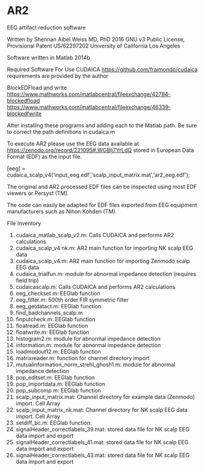 # AR2
EEG artifact reduction software

Written by Shennan Aibel Weiss MD, PhD 2016
GNU v3 Public License, Provisional Patent US/62297202
University of California Los Angeles

Software written in Matlab 2014b 

Required Software For Use
CUDAICA 
https://github.com/fraimondo/cudaica
requirements are provided by the author

BlockEDFload and write
https://www.mathworks.com/matlabcentral/fileexchange/42784-blockedfload
https://www.mathworks.com/matlabcentral/fileexchange/46339-blockedfwrite

After installing these programs and adding each to the Matlab path. Be sure to correct the path definitions in cudaica.m

To execute AR2 please use the EEG data available at https://zenodo.org/record/221095#.WGBIj7YrLdQ stored in European Data Format (EDF)
as the input file.

[eeg] = cudaica_scalp_v4('input_eeg.edf','scalp_input_matrix.mat','ar2_eeg.edf');

The original and AR2 processed EDF files can be inspected using most EDF viewers or Persyst (TM).

The code can easily be adapted for EDF files exported from EEG equipment manufacturers such as Nihon Kohden (TM).

File Inventory
1) cudaica_matlab_scalp_v2.m: Calls CUDAICA and performs AR2 calculations
2) cudaica_scalp_v4 nk.m: AR2 main function for importing NK scalp EEG data
3) cudaica_scalp_v4.m: AR2 main function for importing Zenmodo scalp EEG data
4) cudaica_trialfun.m: module for abnormal impedance detection (requires field trip)
5) cudaicascalp.m: Calls CUDAICA and performs AR2 calculations
6) eeg_checkset.m: EEGlab function
7) eeg_filter.m: 500th order FIR symmetric filter
8) eeg_getdatact.m: EEGlab function
9) find_badchannels_scalp.m
10) finputcheck.m: EEGlab function
11) floatread.m: EEGlab function
12) floatwrite.m: EEGlab function
13) histogram2.m: module for abnormal impedance detection
14) information.m: module for abnormal impedance detection
15) loadmodout12.m: EEGlab function
16) matrixreader.m: function for channel directory import 
17) mutualinformation_norm_strehl_ghosh1.m: module for abnormal impedance detection
18) pop_editset.m: EEGlab function
19) pop_importdata.m: EEGlab function
20) pop_subcomp.m: EEGlab function
21) scalp_input_matrix.mat: Channel directory for example data (Zenmodo) import. Cell Array
22) scalp_input_matrix_nk.mat: Channel directory for NK scalp EEG data import. Cell Array
23) setdiff_bc.m: EEGlab function: 
24) signalHeader_correctlabels_39.mat: stored data file for NK scalp EEG data import and export
25) signalHeader_correctlabels_41.mat: stored data file for NK scalp EEG data import and export
26) signalHeader_correctlabels_43.mat: stored data file for NK scalp EEG data import and export

